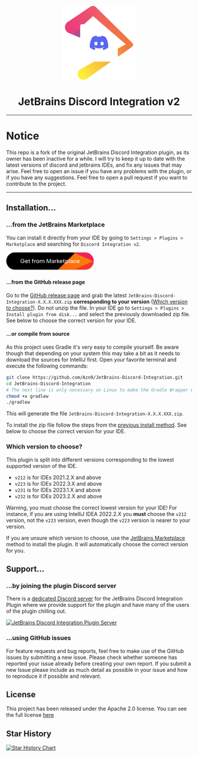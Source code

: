 <p align="center">
  <img src=".idea/icon.png" alt="JetBrains Discord Integration" width="200"/>
</p>
<h1 align="center">JetBrains Discord Integration v2</h1>

----

# Notice
This repo is a fork of the original JetBrains Discord Integration plugin, as its owner has been inactive for a while. I will try to keep it up to date with the latest versions of discord and jetbrains IDEs, and fix any issues that may arise.
Feel free to open an issue if you have any problems with the plugin, or if you have any suggestions.
Feel free to open a pull request if you want to contribute to the project.

----

## Installation...

### ...from the JetBrains Marketplace

You can install it directly from your IDE by going to `Settings > Plugins > Marketplace` and searching for `Discord Integration v2`.

<a href="https://plugins.jetbrains.com/plugin/23420-discord-integration-v2"><img src="marketplace/download.png" alt="Download from the marketplace" height="50px"/></a>

#### ...from the GitHub release page

Go to the [GitHub release page](https://github.com/Azn9/JetBrains-Discord-Integration/tags) and grab the latest `JetBrains-Discord-Integration-X.X.X.XXX.zip` **corresponding to your version** ([Which version to choose?](#which-version-to-choose)). Do not unzip the file. In your IDE go to `Settings > Plugins > Install plugin from disk...` and select the previously downloaded zip file.
See below to choose the correct version for your IDE.

#### ...or compile from source

As this project uses Gradle it's very easy to compile yourself. Be aware though that depending on your system this may take a bit as it needs to download the sources for IntelliJ first.
Open your favorite terminal and execute the following commands:

```bash
git clone https://github.com/Azn9/JetBrains-Discord-Integration.git
cd JetBrains-Discord-Integration
# The next line is only necessary on Linux to make the Gradle Wrapper executable
chmod +x gradlew
./gradlew
```
This will generate the file `JetBrains-Discord-Integration-X.X.X.XXX.zip`.

To install the zip file follow the steps from the [previous install method](#from-the-github-release-page).
See below to choose the correct version for your IDE.

### Which version to choose?
This plugin is split into different versions corresponding to the lowest supported version of the IDE.
- `v212` is for IDEs 2021.2.X and above
- `v223` is for IDEs 2022.3.X and above
- `v231` is for IDEs 2023.1.X and above
- `v232` is for IDEs 2023.2.X and above

Warning, you must choose the correct lowest version for your IDE!
For instance, if you are using IntelliJ IDEA 2022.2.X you **must** choose the `v212` version, not the `v223` version, even though the `v223` version is nearer to your version. 

If you are unsure which version to choose, use the [JetBrains Marketplace](#from-the-jetbrains-marketplace) method to install the plugin. It will automatically choose the correct version for you.


## Support...

### ...by joining the plugin Discord server

There is a [dedicated Discord server](https://discord.gg/mEDvg6sYp2) for the JetBrains Discord Integration Plugin where we provide support for the plugin and have many of the users of the plugin chilling out.

[![JetBrains Discord Integration Plugin Server](https://discordapp.com/api/guilds/1148801249425235968/embed.png?style=banner3)](https://discord.gg/mEDvg6sYp2)

### ...using GitHub issues

For feature requests and bug reports, feel free to make use of the GitHub issues by submitting a new issue. Please check whether someone has reported your issue already before creating your own report. If you submit a new Issue please include as much detail as possible in your issue and how to reproduce it if possible and relevant.

## License

This project has been released under the Apache 2.0 license. You can see the full license [here](/LICENSE.md)

## Star History

<a href="https://star-history.com/#Azn9/Jetbrains-Discord-Integration&Date">
  <picture>
    <source media="(prefers-color-scheme: dark)" srcset="https://api.star-history.com/svg?repos=Azn9/Jetbrains-Discord-Integration&type=Date&theme=dark" />
    <source media="(prefers-color-scheme: light)" srcset="https://api.star-history.com/svg?repos=Azn9/Jetbrains-Discord-Integration&type=Date" />
    <img alt="Star History Chart" src="https://api.star-history.com/svg?repos=Azn9/Jetbrains-Discord-Integration&type=Date" />
  </picture>
</a>

